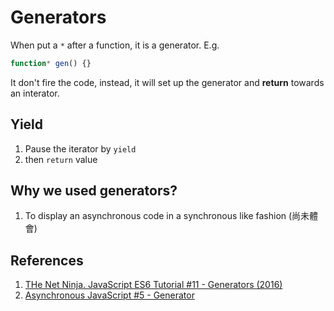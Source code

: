 # Generators

When put a `*` after a function, it is a generator.
E.g.

```javascript
function* gen() {} 
```

It don't fire the code, instead, it will set up the generator and **return** towards an interator.

## Yield

1. Pause the iterator by `yield`
2. then `return` value

## Why we used generators?

1. To display an asynchronous code in a synchronous like fashion (尚未體會)

## References

1. [THe Net Ninja. JavaScript ES6 Tutorial #11 - Generators (2016)](https://youtu.be/Ojis8iFIjDQ)
2. [Asynchronous JavaScript #5 - Generator](https://youtu.be/pnS2lBQuLGc)

